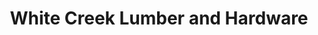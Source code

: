 ---
title: "White Creek Lumber and Hardware"
url: /cedar-springs/white-creek-lumber-and-hardware/
shop: hardware
---